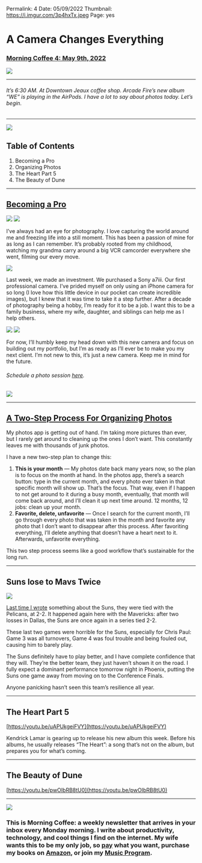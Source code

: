 
Permalink: 4
Date: 05/09/2022
Thumbnail: https://i.imgur.com/3p4hxTx.jpeg
Page: yes

# A Camera Changes Everything

### [Morning Coffee 4: May 9th, 2022](https://nashp.com/4)

![](https://nashp.com/_media/mc.gif)

---- 

###### It’s 6:30 AM. At Downtown Jeaux coffee shop. Arcade Fire’s new album “WE” is playing in the AirPods. I have a lot to say about photos today. Let’s begin.

---- 

![](https://i.imgur.com/eO2hcg2.jpg)

## Table of Contents

1. Becoming a Pro
2. Organizing Photos
3. The Heart Part 5
4. The Beauty of Dune

---- 

## [Becoming a Pro](pro)

![](https://i.imgur.com/Ku2Ua2B.jpg)
![](https://i.imgur.com/D8Xuujb.jpg)

I’ve always had an eye for photography. I love capturing the world around me and freezing life into a still moment. This has been a passion of mine for as long as I can remember. It’s probably rooted from my childhood, watching my grandma carry around a big VCR camcorder everywhere she went, filming our every move.

![](https://i.imgur.com/d82at2d.jpg)

Last week, we made an investment. We purchased a Sony a7iii. Our first professional camera. I’ve prided myself on only using an iPhone camera for so long (I love how this little device in our pocket can create incredible images), but I knew that it was time to take it a step further. After a decade of photography being a hobby, I’m ready for it to be a job. I want this to be a family business, where my wife, daughter, and siblings can help me as I help others.

![](https://i.imgur.com/a1T09Gd.jpg)
![](https://i.imgur.com/AoM30rs.jpg)

For now, I’ll humbly keep my head down with this new camera and focus on building out my portfolio, but I’m as ready as I’ll ever be to make you my next client. I’m not new to this, it’s just a new camera. Keep me in mind for the future.

###### Schedule a photo session [here](https://hub.flexibits.com/openings/zh3d8sa3j4-MkRd/nash/).

![](https://i.imgur.com/X9vxu2p.jpg)

---- 

## [A Two-Step Process For Organizing Photos](op)

My photos app is getting out of hand. I’m taking more pictures than ever, but I rarely get around to cleaning up the ones I don’t want. This constantly leaves me with thousands of junk photos. 

I have a new two-step plan to change this:

1. **This is your month** — My photos date back many years now, so the plan is to focus on the month at hand. In the photos app, there’s a search button: type in the current month, and every photo ever taken in that specific month will show up. That’s the focus. That way, even if I happen to not get around to it during a busy month, eventually, that month will come back around, and I’ll clean it up next time around. 12 months, 12 jobs: clean up your month.
2. **Favorite, delete, unfavorite** — Once I search for the current month, I’ll go through every photo that was taken in the month and favorite any photo that I don’t want to disappear after this process. After favoriting everything, I’ll delete anything that doesn’t have a heart next to it. Afterwards, unfavorite everything.

This two step process seems like a good workflow that’s sustainable for the long run.

---- 

## Suns lose to Mavs Twice

![](https://www.si.com/.image/t_share/MTg5MzQ4Njc2NjA5NTgyOTk3/usatsi_18230274_168395540_lowres.jpg)

[Last time I wrote](https://nashp.com/sp425) something about the Suns, they were tied with the Pelicans, at 2-2. It happened again here with the Mavericks: after two losses in Dallas, the Suns are once again in a series tied 2-2.

These last two games were horrible for the Suns, especially for Chris Paul: Game 3 was all turnovers, Game 4 was foul trouble and being fouled out, causing him to barely play.

The Suns definitely have to play better, and I have complete confidence that they will. They’re the better team, they just haven’t shown it on the road. I fully expect a dominant performance tomorrow night in Phoenix, putting the Suns one game away from moving on to the Conference Finals.

Anyone panicking hasn’t seen this team’s resilience all year.

---- 

## The Heart Part 5

[https://youtu.be/uAPUkgeiFVY](https://youtu.be/uAPUkgeiFVY)

Kendrick Lamar is gearing up to release his new album this week. Before his albums, he usually releases “The Heart”: a song that’s not on the album, but prepares you for what’s coming. 

---- 

## The Beauty of Dune

[https://youtu.be/pwOIbRB8tU0](https://youtu.be/pwOIbRB8tU0)

---- 

![](https://i.imgur.com/MwejBou.jpg)

### This is Morning Coffee: a weekly newsletter that arrives in your inbox every Monday morning. I write about productivity, technology, and cool things I find on the internet. My wife wants this to be my only job, so [pay](https://buy.stripe.com/fZe4jqd135LRc4U4gj) what you want, purchase my books on [Amazon](https://www.amazon.com/dp/B0CQQG3JCF?binding=paperback&ref=dbs_dp_awt_sb_pc_tpbk), or join my [Music Program](https://patreon.com/nashp).
